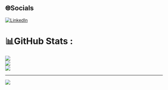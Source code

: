 
## 🌐Socials
[![LinkedIn](https://img.shields.io/badge/LinkedIn-%230077B5.svg?logo=linkedin&logoColor=white)](https://www.linkedin.com/in/leminhhieu-data/) 
# 📊GitHub Stats :
![](https://github-readme-stats.vercel.app/api?username=MinHiuLe&theme=radical&hide_border=false&include_all_commits=false&count_private=false)<br/>
![](https://github-readme-streak-stats.herokuapp.com/?user=MinHiuLe&theme=radical&hide_border=false)<br/>
![](https://github-readme-stats.vercel.app/api/top-langs/?username=MinHiuLe&theme=radical&hide_border=false&include_all_commits=false&count_private=false&layout=compact)

---
[![](https://visitcount.itsvg.in/api?id=MinHiuLe&icon=0&color=0)](https://visitcount.itsvg.in)
